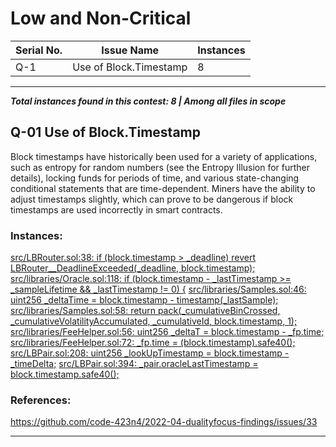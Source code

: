 # **Low and Non-Critical**

Serial No. | Issue Name | Instances
--- | --- | ---
Q-1 | Use of Block.Timestamp | 8

-----
***Total instances found in this contest: 8 | Among all files in scope***

##  Q-01 Use of Block.Timestamp

Block timestamps have historically been used for a variety of applications, such as entropy for random numbers (see the Entropy Illusion for further details), locking funds for periods of time, and various state-changing conditional statements that are time-dependent. Miners have the ability to adjust timestamps slightly, which can prove to be dangerous if block timestamps are used incorrectly in smart contracts.

### Instances:
[src/LBRouter.sol:38:        if (block.timestamp > _deadline) revert LBRouter__DeadlineExceeded(_deadline, block.timestamp);](https://github.com/code-423n4/2022-10-traderjoe/blob/79f25d48b907f9d0379dd803fc2abc9c5f57db93/src/LBRouter.sol#L38)
[src/libraries/Oracle.sol:118:        if (block.timestamp - _lastTimestamp >= _sampleLifetime && _lastTimestamp != 0) {](https://github.com/code-423n4/2022-10-traderjoe/blob/79f25d48b907f9d0379dd803fc2abc9c5f57db93/src/libraries/Oracle.sol#L118)
[src/libraries/Samples.sol:46:        uint256 _deltaTime = block.timestamp - timestamp(_lastSample);](https://github.com/code-423n4/2022-10-traderjoe/blob/79f25d48b907f9d0379dd803fc2abc9c5f57db93/src/libraries/Samples.sol#L46)
[src/libraries/Samples.sol:58:            return pack(_cumulativeBinCrossed, _cumulativeVolatilityAccumulated, _cumulativeId, block.timestamp, 1);](https://github.com/code-423n4/2022-10-traderjoe/blob/79f25d48b907f9d0379dd803fc2abc9c5f57db93/src/libraries/Samples.sol#L58)
[src/libraries/FeeHelper.sol:56:        uint256 _deltaT = block.timestamp - _fp.time;](https://github.com/code-423n4/2022-10-traderjoe/blob/79f25d48b907f9d0379dd803fc2abc9c5f57db93/src/libraries/FeeHelper.sol#L56)
[src/libraries/FeeHelper.sol:72:        _fp.time = (block.timestamp).safe40();](https://github.com/code-423n4/2022-10-traderjoe/blob/79f25d48b907f9d0379dd803fc2abc9c5f57db93/src/libraries/FeeHelper.sol#L72)
[src/LBPair.sol:208:        uint256 _lookUpTimestamp = block.timestamp - _timeDelta;](https://github.com/code-423n4/2022-10-traderjoe/blob/79f25d48b907f9d0379dd803fc2abc9c5f57db93/src/LBPair.sol#L208)
[src/LBPair.sol:394:            _pair.oracleLastTimestamp = block.timestamp.safe40();](https://github.com/code-423n4/2022-10-traderjoe/blob/79f25d48b907f9d0379dd803fc2abc9c5f57db93/src/LBPair.sol#L394)
### References:

https://github.com/code-423n4/2022-04-dualityfocus-findings/issues/33


-----

